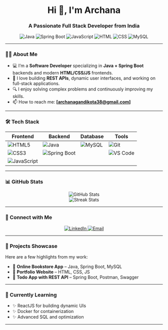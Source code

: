 <!-- Profile Header -->
<h1 align="center">Hi 👋, I'm Archana</h1>
<h3 align="center">A Passionate Full Stack Developer from India</h3>

<p align="center">
  <img src="https://img.shields.io/badge/Code-Java-informational?style=flat&logo=java&color=blue" alt="Java"/>
  <img src="https://img.shields.io/badge/Code-SpringBoot-green?style=flat&logo=spring&color=brightgreen" alt="Spring Boot"/>
  <img src="https://img.shields.io/badge/Code-JavaScript-yellow?style=flat&logo=javascript&color=yellow" alt="JavaScript"/>
  <img src="https://img.shields.io/badge/Code-HTML5-orange?style=flat&logo=html5&color=orange" alt="HTML"/>
  <img src="https://img.shields.io/badge/Code-CSS3-blue?style=flat&logo=css3&color=blue" alt="CSS"/>
  <img src="https://img.shields.io/badge/Database-MySQL-blue?style=flat&logo=mysql&color=blue" alt="MySQL"/>
</p>

---

### 👨‍💻 About Me

- 💻 I’m a **Software Developer** specializing in **Java + Spring Boot** backends and modern **HTML/CSS/JS** frontends.
- 🚀 I love building **REST APIs**, dynamic user interfaces, and working on full-stack applications.
- 🔍 I enjoy solving complex problems and continuously improving my skills.
- 📫 How to reach me: **[archanagandikota38@gmail.com]**

---

### 🛠️ Tech Stack

| Frontend | Backend | Database | Tools |
|---------|---------|----------|--------|
| ![HTML5](https://img.shields.io/badge/HTML5-E34F26?style=for-the-badge&logo=html5&logoColor=white) | ![Java](https://img.shields.io/badge/Java-ED8B00?style=for-the-badge&logo=openjdk&logoColor=white) | ![MySQL](https://img.shields.io/badge/MySQL-4479A1?style=for-the-badge&logo=mysql&logoColor=white) | ![Git](https://img.shields.io/badge/Git-F05032?style=for-the-badge&logo=git&logoColor=white) |
| ![CSS3](https://img.shields.io/badge/CSS3-1572B6?style=for-the-badge&logo=css3&logoColor=white) | ![Spring Boot](https://img.shields.io/badge/SpringBoot-6DB33F?style=for-the-badge&logo=spring-boot&logoColor=white) |  | ![VS Code](https://img.shields.io/badge/VSCode-007ACC?style=for-the-badge&logo=visual-studio-code&logoColor=white) |
| ![JavaScript](https://img.shields.io/badge/JavaScript-F7DF1E?style=for-the-badge&logo=javascript&logoColor=black) |  |  |  |

---

### 📊 GitHub Stats

<p align="center">
  <img src="https://github-readme-stats.vercel.app/api?username=your-github-username&show_icons=true&theme=radical" alt="GitHub Stats" />
  <br />
  <img src="https://github-readme-streak-stats.herokuapp.com/?user=your-github-username&theme=radical" alt="Streak Stats" />
</p>

---

### 🔗 Connect with Me

<p align="center">
  <a href="https://www.linkedin.com/in/archana-gandikota-531870281/" target="_blank">
    <img src="https://img.shields.io/badge/LinkedIn-blue?style=for-the-badge&logo=linkedin&logoColor=white" alt="LinkedIn">
  </a>
  <a href="archanagandikota38@gmail.com" target="_blank">
    <img src="https://img.shields.io/badge/Email-D14836?style=for-the-badge&logo=gmail&logoColor=white" alt="Email">
  </a>
</p>

---

### 📂 Projects Showcase

Here are a few highlights from my work:

- 🔸 **Online Bookstore App** – Java, Spring Boot, MySQL  
- 🔸 **Portfolio Website** – HTML, CSS, JS  
- 🔸 **Todo App with REST API** – Spring Boot, Postman, Swagger  

---

### 🧠 Currently Learning

- ✨ ReactJS for building dynamic UIs  
- ✨ Docker for containerization  
- ✨ Advanced SQL and optimization  

---


